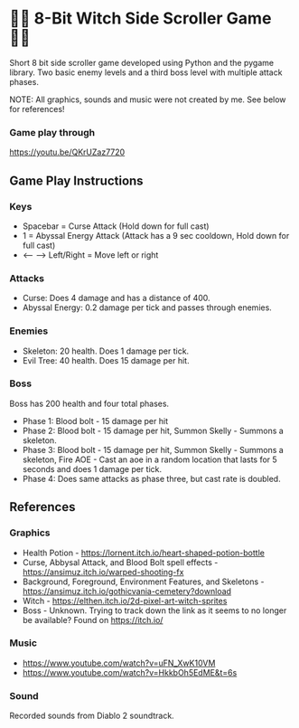 # 🧙‍♀️ 8-Bit Witch Side Scroller Game 🧙‍♀️

Short 8 bit side scroller game developed using Python and the pygame library.
Two basic enemy levels and a third boss level with multiple attack phases. 

NOTE: All graphics, sounds and music were not created by me. See below for references!

### Game play through
https://youtu.be/QKrUZaz7720 

## Game Play Instructions

### Keys
* Spacebar = Curse Attack (Hold down for full cast)
* 1 = Abyssal Energy Attack (Attack has a 9 sec cooldown, Hold down for full cast)
* <-- --> Left/Right = Move left or right

### Attacks
* Curse: Does 4 damage and has a distance of 400.
* Abyssal Energy: 0.2 damage per tick and passes through enemies. 

### Enemies
* Skeleton: 20 health. Does 1 damage per tick.
* Evil Tree: 40 health. Does 15 damage per hit.

### Boss
Boss has 200 health and four total phases.
* Phase 1: Blood bolt - 15 damage per hit
* Phase 2: Blood bolt - 15 damage per hit, Summon Skelly - Summons a skeleton.
* Phase 3: Blood bolt - 15 damage per hit, Summon Skelly - Summons a skeleton, Fire AOE - Cast an aoe in a random location that lasts for 5 seconds and does 1 damage per tick.
* Phase 4: Does same attacks as phase three, but cast rate is doubled.

## References

### Graphics
* Health Potion - https://lornent.itch.io/heart-shaped-potion-bottle
* Curse, Abbysal Attack, and Blood Bolt spell effects - https://ansimuz.itch.io/warped-shooting-fx
* Background, Foreground, Environment Features, and Skeletons - https://ansimuz.itch.io/gothicvania-cemetery?download
* Witch - https://elthen.itch.io/2d-pixel-art-witch-sprites
* Boss - Unknown. Trying to track down the link as it seems to no longer be available? Found on https://itch.io/

### Music
* https://www.youtube.com/watch?v=uFN_XwK10VM
* https://www.youtube.com/watch?v=HkkbOh5EdME&t=6s

### Sound
Recorded sounds from Diablo 2 soundtrack. 


